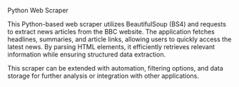Python Web Scraper

This Python-based web scraper utilizes BeautifulSoup (BS4) and requests to extract news articles from the BBC website. The application fetches headlines, summaries, and article links, allowing users to quickly access the latest news. By parsing HTML elements, it efficiently retrieves relevant information while ensuring structured data extraction.

This scraper can be extended with automation, filtering options, and data storage for further analysis or integration with other applications.
